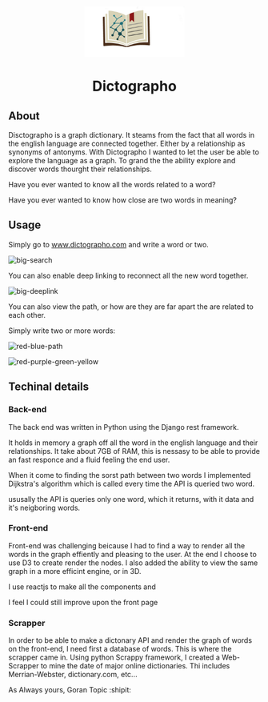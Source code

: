 <div align="center"  styles="text-align:center; vertical-align:left;">
  <img src="assets/logo.png" width="200" height="100">
   <h1>Dictographo</h1>
</div>

## About 
Disctographo is a graph dictionary. It steams from the fact that all words in the english language are connected together. Either by a relationship as synonyms of antonyms. 
With Dictographo I wanted to let the user be able to explore the language as a graph. 
To grand the the ability explore and discover words thourght their relationships. 

Have you ever wanted to know all the words related to a word? 

Have you ever wanted to know how close are two words in meaning? 

## Usage

Simply go to www.dictographo.com and write a word or two. 

![big-search](assets/gifs/big-search.gif)


You can also enable deep linking to reconnect all the new word together. 


![big-deeplink](assets/gifs/big-deeplinks.gif)

You can also view the path, or how are they are far apart the are related to each other.

Simply write two or more words:

![red-blue-path](assets/gifs/red-blue-path.gif)


![red-purple-green-yellow](assets/gifs/red-purple-green-yellow.gif)


## Techinal details 

### Back-end
  The back end was written in Python using the Django rest framework. 
  
  It holds in memory a graph off all the word in the english language and their relationships. It take about 7GB of RAM, this is nessasy to be able to provide an fast responce and a fluid feeling the end user. 
  
  When it come to finding the sorst path between two words I implemented Dijkstra's algorithm which is called every time the API is queried two word.
  
  ususally the API is queries only one word, which it returns, with it data and it's neigboring words.
  
### Front-end
  Front-end was challenging beicause I had to find a way to render all the words in the graph effiently and pleasing to the user. At the end I choose to use D3 to create render the nodes.
 I also added the ability to view the same graph in a more efficint engine, or in 3D.
 
 I use reactjs to make all the components and 

 I feel I could still improve upon the front page
 
 ### Scrapper
 In order to be able to make a dictonary API and render the graph of words on the front-end, I need first a database of words. This is where the scrapper came in. Using python Scrappy framework, I created a Web-Scrapper to mine the date of major online dictionaries. Thi includes Merrian-Webster, dictionary.com, etc...


  
  As Always yours, 
  Goran Topic  :shipit:
  
